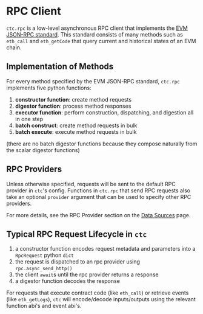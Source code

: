 
# RPC Client

`ctc.rpc` is a low-level asynchronous RPC client that implements the [EVM JSON-RPC standard](https://eth.wiki/json-rpc/API). This standard consists of many methods such as `eth_call` and `eth_getCode` that query current and historical states of an EVM chain.

## Implementation of Methods

For every method specified by the EVM JSON-RPC standard, `ctc.rpc` implements five python functions:

1. **constructor function**: create method requests
2. **digestor function**: process method responses
3. **executor function**: perform construction, dispatching, and digestion all in one step
4. **batch construct**: create method requests in bulk
5. **batch execute**: execute method requests in bulk

(there are no batch digestor functions because they compose naturally from the scalar digestor functions)

## RPC Providers

Unless otherwise specified, requests will be sent to the default RPC provider in `ctc`'s config. Functions in `ctc.rpc` that send RPC requests also take an optional `provider` argument that can be used to specify other RPC providers.

For more details, see the RPC Provider section on the [Data Sources](../data_ops/obtaining_data) page.

## Typical RPC Request Lifecycle in `ctc`
1. a constructor function encodes request metadata and parameters into a `RpcRequest` python `dict`
2. the request is dispatched to an rpc provider using `rpc.async_send_http()`
3. the client `await`s until the rpc provider returns a response
4. a digestor function decodes the response

For requests that execute contract code (like `eth_call`) or retrieve events (like `eth_getLogs`), `ctc` will encode/decode inputs/outputs using the relevant function abi's and event abi's.

